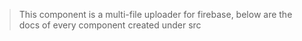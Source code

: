 >  This component is a multi-file uploader for firebase, below are the docs of every component created under src
